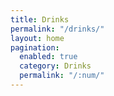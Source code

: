 ```yaml
---
title: Drinks
permalink: "/drinks/"
layout: home
pagination:
  enabled: true
  category: Drinks
  permalink: "/:num/"
---
```



